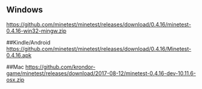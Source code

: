## Windows
https://github.com/minetest/minetest/releases/download/0.4.16/minetest-0.4.16-win32-mingw.zip

##Kindle/Android
https://github.com/minetest/minetest/releases/download/0.4.16/Minetest-0.4.16.apk

##Mac
https://github.com/krondor-game/minetest/releases/download/2017-08-12/minetest-0.4.16-dev-10.11.6-osx.zip
